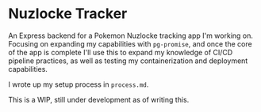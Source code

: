 # Nuzlocke Tracker

An Express backend for a Pokemon Nuzlocke tracking app I'm working on. Focusing on expanding my capabilities with `pg-promise`, and once the core of the app is complete I'll use this to expand my knowledge of CI/CD pipeline practices, as well as testing my containerization and deployment capabilities.

I wrote up my setup process in `process.md`.

This is a WIP, still under development as of writing this. 